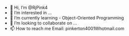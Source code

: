 - 👋 Hi, I’m @RjPink4
- 👀 I’m interested in ...
- 🌱 I’m currently learning - Object-Oriented Programming
- 💞️ I’m looking to collaborate on ...
- 📫 How to reach me Email: pinkerton4001Whotmail.com

<!---
RjPink4/RjPink4 is a ✨ special ✨ repository because its `README.md` (this file) appears on your GitHub profile.
You can click the Preview link to take a look at your changes.
--->
